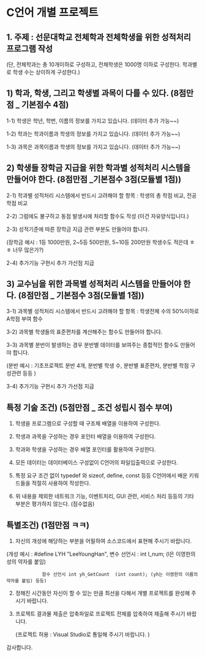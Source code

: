 # C언어 개별 프로젝트

## 1. 주제 : 선문대학교 전체학과 전체학생을 위한 성적처리 프로그램 작성

(단, 전체학과는 총 10개이하로 구성하고, 전체학생은 1000명 이하로 구성한다. 학과별로 학생 수는 상이하게 구성한다.)

## 1) 학과, 학생, 그리고 학생별 과목이 다를 수 있다. (8점만점 \_ 기본점수 4점)

1-1) 학생은 학년, 학번, 이름의 정보를 가지고 있습니다. (데이터 추가 가능~~)

1-2) 학과는 학과이름과 학생의 정보를 가지고 있습니다. (데이터 추가 가능~~)

1-3) 과목은 과목이름과 학생의 정보를 가지고 있습니다. (데이터 추가 가능~~)

## 2) 학생들 장학금 지급을 위한 학과별 성적처리 시스템을 만들어야 한다. (8점만점 \_기본점수 3점(모듈별 1점))

2-1) 학과별 성적처리 시스템에서 반드시 고려해야 할 항목 : 학생의 총 학점 비교, 전공학점 비교

2-2) 그럼에도 불구하고 동점 발생시에 처리할 함수도 작성 (이건 자유양식입니다.)

2-3) 성적기준에 따른 장학금 지급 관련 부분도 만들어야 합니다.

(장학금 예시 : 1등 1000만원, 2~5등 500만원, 5~10등 200만원 학생수도 적은데 ㅎㅎ 너무 많은가?)

2-4) 추가기능 구현시 추가 가산점 지급

## 3) 교수님을 위한 과목별 성적처리 시스템을 만들어야 한다. (8점만점 \_ 기본점수 3점(모듈별 1점))

3-1) 과목별 성적처리 시스템에서 반드시 고려해야 할 항목 : 학생전체 수의 50%이하로 A학점 부여 함수

3-2) 과목별 학생들의 표준편차를 계산해주는 함수도 만들어야 합니다.

3-3) 과목별 분반이 발생하는 경우 분반별 데이터를 보여주는 종합적인 함수도 만들어야 합니다.

(분반 예시 : 기초프로젝트 분반 4개, 분반별 학생 수, 분반별 표준편차, 분반별 학점 구성관련 등등 )

3-4) 추가기능 구현시 추가 가선점 지급

## 특정 기술 조건) (5점만점 \_ 조건 성립시 점수 부여)

1. 학생을 프로그램으로 구성할 때 구조체 배열을 이용하여 구성한다.

2. 학생과 과목을 구성하는 경우 포인터 배열을 이용하여 구성한다.

3. 학과와 학생을 구성하는 경우 배열 포인터를 활용하여 구성한다.

4. 모든 데이터는 데이터베이스 구성없이 C언어의 파일입출력으로 구성한다.

5. 특정 요구 조건 없이 typedef 와 sizeof, define, const 등등 C언어에서 배운 키워드들을 적절히 사용하여 작성한다.

6. 위 내용을 제외한 네트워크 기능, 이벤트처리, GUI 관련, 서비스 처리 등등의 기타 부분은 평가하지 않는다. (점수없음)

## 특별조건) (1점만점 ㅋㅋ)

1. 자신의 개성에 해당하는 부분을 어필하여 소스코드에서 표현해 주시기 바랍니다.

(개성 예시 : #define LYH "LeeYoungHan", 변수 선언시 : int l_num; (l은 이영한의 성의 약자를 붙임)

                 함수 선언시 int yh_GetCount  (int count); (yh는 이영한의 이름의 약자를 붙임) 등등)

2. 정해진 시간동안 자신이 할 수 있는 만큼 최선을 다해서 개별 프로젝트를 완성해 주시기 바랍니다.

3. 프로젝트 결과물 제출은 압축파일로 프로젝트 전체를 압축하여 제출해 주시기 바랍니다.

   (프로젝트 허용 : Visual Studio로 통일해 주시기 바랍니다. )

감사합니다.
